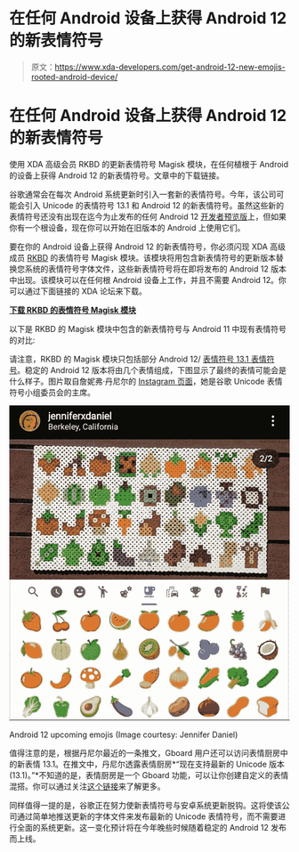 # 在任何 Android 设备上获得 Android 12 的新表情符号

> 原文：<https://www.xda-developers.com/get-android-12-new-emojis-rooted-android-device/>

# 在任何 Android 设备上获得 Android 12 的新表情符号

使用 XDA 高级会员 RKBD 的更新表情符号 Magisk 模块，在任何植根于 Android 的设备上获得 Android 12 的新表情符号。文章中的下载链接。

谷歌通常会在每次 Android 系统更新时引入一套新的表情符号。今年，该公司可能会引入 Unicode 的表情符号 13.1 和 Android 12 的新表情符号。虽然这些新的表情符号还没有出现在迄今为止发布的任何 Android 12 [开发者预览版](https://www.xda-developers.com/android-12-developer-preview-2/)上，但如果你有一个根设备，现在你可以开始在旧版本的 Android 上使用它们。

要在你的 Android 设备上获得 Android 12 的新表情符号，你必须闪现 XDA 高级成员 [RKBD](https://forum.xda-developers.com/m/rkbd.7544065/) 的表情符号 Magisk 模块。该模块将用包含新表情符号的更新版本替换您系统的表情符号字体文件，这些新表情符号将在即将发布的 Android 12 版本中出现。该模块可以在任何根 Android 设备上工作，并且不需要 Android 12。你可以通过下面链接的 XDA 论坛来下载。

**[下载 RKBD 的表情符号 Magisk 模块](https://forum.xda-developers.com/t/module-emoji-sets-by-rkbdi.4120991/)**

以下是 RKBD 的 Magisk 模块中包含的新表情符号与 Android 11 中现有表情符号的对比:

请注意，RKBD 的 Magisk 模块只包括部分 Android 12/ [表情符号 13.1 表情符号](https://www.unicode.org/Public/emoji/13.1/)。稳定的 Android 12 版本将由几个表情组成，下图显示了最终的表情可能会是什么样子。图片取自詹妮弗·丹尼尔的 [Instagram 页面](https://www.instagram.com/p/CMsuhssh0v5/)，她是谷歌 Unicode 表情符号小组委员会的主席。

 <picture>![Android 12 upcoming emojis](img/24fe0844ce25cef407eb13a656fd7d9a.png)</picture> 

Android 12 upcoming emojis (Image courtesy: Jennifer Daniel)

值得注意的是，根据丹尼尔最近的一条推文，Gboard 用户还可以访问表情厨房中的新表情 13.1。在推文中，丹尼尔透露表情厨房*“现在支持最新的 Unicode 版本(13.1)。”*不知道的是，表情厨房是一个 Gboard 功能，可以让你创建自定义的表情混搭。你可以通过关注[这个链接](https://www.xda-developers.com/google-emoji-kitchen-custom-emoji/)来了解更多。

同样值得一提的是，谷歌正在努力使新表情符号与安卓系统更新脱钩。这将使该公司通过简单地推送更新的字体文件来发布最新的 Unicode 表情符号，而不需要进行全面的系统更新。这一变化预计将在今年晚些时候随着稳定的 Android 12 发布而上线。